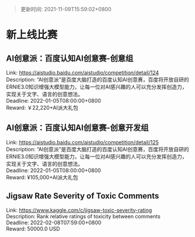 > 更新时间: 2021-11-09T15:59:02+0800 

# 新上线比赛


## AI创意派：百度认知AI创意赛-创意组
Link: https://aistudio.baidu.com/aistudio/competition/detail/124  
Description: “AI创意派”是百度大脑打造的百度认知AI创意赛，百度将开放自研的ERNIE3.0知识增强大模型能力，让每一位对AI感兴趣的人可以充分发挥创造力，实现关于文字、语言的创意想法。  
Deadline: 2022-01-05T08:00:00+0800  
Reward: ￥22,220+AI派大礼包  

## AI创意派：百度认知AI创意赛-创意开发组
Link: https://aistudio.baidu.com/aistudio/competition/detail/125  
Description: “AI创意派”是百度大脑打造的百度认知AI创意赛，百度将开放自研的ERNIE3.0知识增强大模型能力，让每一位对AI感兴趣的人可以充分发挥创造力，实现关于文字、语言的创意想法。  
Deadline: 2022-01-05T08:00:00+0800  
Reward: ¥105,000+AI派大礼包  

## Jigsaw Rate Severity of Toxic Comments   
Link: https://www.kaggle.com/c/jigsaw-toxic-severity-rating  
Description: Rank relative ratings of toxicity between comments  
Deadline: 2022-02-08T07:59:00+0800  
Reward: 50000.0 USD  

